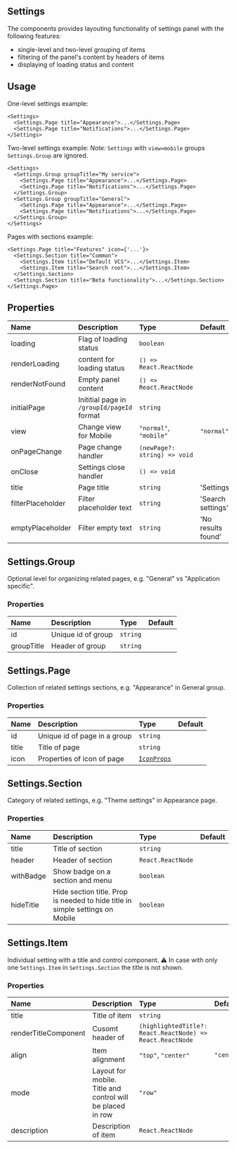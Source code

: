 <!--GITHUB_BLOCK-->

## Settings

<!--/GITHUB_BLOCK-->

The components provides layouting functionality of settings panel with the following features:

- single-level and two-level grouping of items
- filtering of the panel's content by headers of items
- displaying of loading status and content

<!--GITHUB_BLOCK-->

## Usage

One-level settings example:

```tsx
<Settings>
  <Settings.Page title="Appearance">...</Settings.Page>
  <Settings.Page title="Notifications">...</Settings.Page>
</Settings>
```

Two-level settings example:
_Note:_ `Settings` with `view=mobile` groups `Settings.Group` are ignored.

```tsx
<Settings>
  <Settings.Group groupTitle="My service">
    <Settings.Page title="Appearance">...</Settings.Page>
    <Settings.Page title="Notifications">...</Settings.Page>
  </Settings.Group>
  <Settings.Group groupTitle="General">
    <Settings.Page title="Appearance">...</Settings.Page>
    <Settings.Page title="Notifications">...</Settings.Page>
  </Settings.Group>
</Settings>
```

Pages with sections example:

```tsx
<Settings.Page title="Features" icon={'...'}>
  <Settings.Section title="Common">
    <Settings.Item title="Default VCS">...</Settings.Item>
    <Settings.Item title="Search root">...</Settings.Item>
  </Settings.Section>
  <Settings.Section title="Beta functionality">...</Settings.Section>
</Settings.Page>
```

<!--/GITHUB_BLOCK-->

## Properties

| Name              | Description                                | Type                         | Default            |
| :---------------- | :----------------------------------------- | :--------------------------- | :----------------- |
| loading           | Flag of loading status                     | `boolean`                    |                    |
| renderLoading     | content for loading status                 | `() => React.ReactNode`      |                    |
| renderNotFound    | Empty panel content                        | `() => React.ReactNode`      |                    |
| initialPage       | Inititial page in `/groupId/pageId` format | `string`                     |                    |
| view              | Change view for Mobile                     | `"normal"`, `"mobile"`       | `"normal"`         |
| onPageChange      | Page change handler                        | `(newPage?: string) => void` |                    |
| onClose           | Settings close handler                     | `() => void`                 |                    |
| title             | Page title                                 | `string`                     | 'Settings'         |
| filterPlaceholder | Filter placeholder text                    | `string`                     | 'Search settings'  |
| emptyPlaceholder  | Filter empty text                          | `string`                     | 'No results found' |

## Settings.Group

Optional level for organizing related pages, e.g. "General" vs "Application specific".

### Properties

| Name       | Description        | Type     | Default |
| :--------- | :----------------- | :------- | :------ |
| id         | Unique id of group | `string` |         |
| groupTitle | Header of group    | `string` |         |

## Settings.Page

Collection of related settings sections, e.g. "Appearance" in General group.

### Properties

| Name  | Description                  | Type                                                                                        | Default |
| :---- | :--------------------------- | :------------------------------------------------------------------------------------------ | :------ |
| id    | Unique id of page in a group | `string`                                                                                    |         |
| title | Title of page                | `string`                                                                                    |         |
| icon  | Properties of icon of page   | [`IconProps`](https://github.com/gravity-ui/uikit/tree/main/src/components/Icon#properties) |         |

## Settings.Section

Category of related settings, e.g. "Theme settings" in Appearance page.

### Properties

| Name      | Description                                                                   | Type              | Default |
| :-------- | :---------------------------------------------------------------------------- | :---------------- | :------ |
| title     | Title of section                                                              | `string`          |         |
| header    | Header of section                                                             | `React.ReactNode` |         |
| withBadge | Show badge on a section and menu                                              | `boolean`         |         |
| hideTitle | Hide section title. Prop is needed to hide title in simple settings on Mobile | `boolean`         |         |

## Settings.Item

Individual setting with a title and control component.
⚠️ In case with only one `Settings.Item` in `Settings.Section` the title is not shown.

### Properties

| Name                 | Description                                                | Type                                                      | Default    |
| :------------------- | :--------------------------------------------------------- | :-------------------------------------------------------- | :--------- |
| title                | Title of item                                              | `string`                                                  |            |
| renderTitleComponent | Cusomt header of                                           | `(highlightedTitle?: React.ReactNode) => React.ReactNode` |
| align                | Item alignment                                             | `"top"`, `"center"`                                       | `"center"` |
| mode                 | Layout for mobile. Title and control will be placed in row | `"row"`                                                   |            |
| description          | Description of item                                        | `React.ReactNode`                                         |            |
